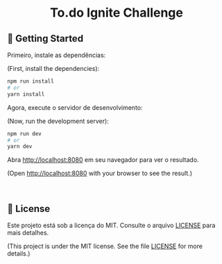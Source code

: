 <h1 align="center">
  <strong>To.do Ignite Challenge</strong>
</h1>

## 🚀 Getting Started

Primeiro, instale as dependências:

(First, install the dependencies):

```bash
npm run install
# or
yarn install
```

Agora, execute o servidor de desenvolvimento:

(Now, run the development server):

```bash
npm run dev
# or
yarn dev
```

Abra [http://localhost:8080](http://localhost:8080) em seu navegador para ver o resultado.

(Open [http://localhost:8080](http://localhost:8080) with your browser to see the result.)

<br>

## 📝 License

Este projeto está sob a licença do MIT. Consulte o arquivo [LICENSE](LICENSE) para mais detalhes.

(This project is under the MIT license. See the file [LICENSE](LICENSE) for more details.)

